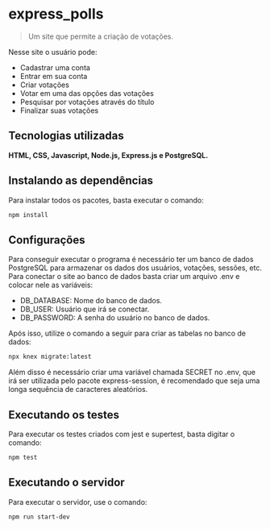 # express_polls

> Um site que permite a criação de votações.

Nesse site o usuário pode:

- Cadastrar uma conta
- Entrar em sua conta
- Criar votações
- Votar em uma das opções das votações
- Pesquisar por votações através do título
- Finalizar suas votações

## Tecnologias utilizadas

**HTML, CSS, Javascript, Node.js, Express.js e PostgreSQL.**

## Instalando as dependências

Para instalar todos os pacotes, basta executar o comando:

```sh
npm install
```

## Configurações

Para conseguir executar o programa é necessário ter um banco de dados PostgreSQL para
armazenar os dados dos usuários, votações, sessões, etc. Para conectar o site ao banco de dados
basta criar um arquivo .env e colocar nele as variáveis:

- DB_DATABASE: Nome do banco de dados.
- DB_USER: Usuário que irá se conectar.
- DB_PASSWORD: A senha do usuário no banco de dados.

Após isso, utilize o comando a seguir para criar as tabelas no banco de dados:

```sh
npx knex migrate:latest
```

Além disso é necessário criar uma variável chamada SECRET no .env, que irá ser utilizada
pelo pacote express-session, é recomendado que seja uma longa sequência de caracteres aleatórios.

## Executando os testes

Para executar os testes criados com jest e supertest, basta digitar o comando:

```sh
npm test
```

## Executando o servidor

Para executar o servidor, use o comando:

```sh
npm run start-dev
```
